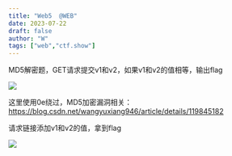 ```yaml
---
title: "Web5  @WEB"
date: 2023-07-22
draft: false
author: "W"
tags: ["web","ctf.show"]
---
```


 MD5解密题，GET请求提交v1和v2，如果v1和v2的值相等，输出flag

![](/ctf.show/10/1.webp)

这里使用0e绕过，MD5加密漏洞相关：https://blog.csdn.net/wangyuxiang946/article/details/119845182

请求链接添加v1和v2的值，拿到flag

![](/ctf.show/10/2.webp)

